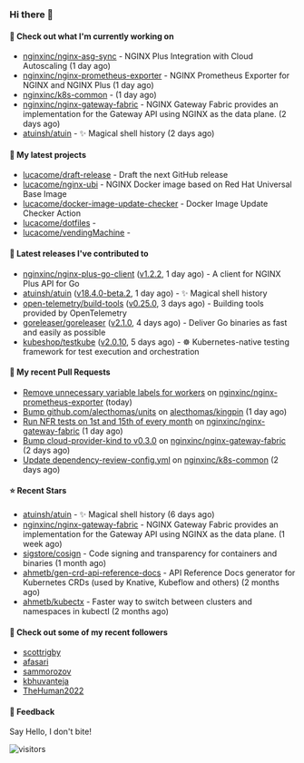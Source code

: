 ### Hi there 👋

#### 👷 Check out what I'm currently working on

- [nginxinc/nginx-asg-sync](https://github.com/nginxinc/nginx-asg-sync) - NGINX Plus Integration with Cloud Autoscaling  (1 day ago)
- [nginxinc/nginx-prometheus-exporter](https://github.com/nginxinc/nginx-prometheus-exporter) - NGINX Prometheus Exporter for NGINX and NGINX Plus (1 day ago)
- [nginxinc/k8s-common](https://github.com/nginxinc/k8s-common) -  (1 day ago)
- [nginxinc/nginx-gateway-fabric](https://github.com/nginxinc/nginx-gateway-fabric) - NGINX Gateway Fabric provides an implementation for the Gateway API using NGINX as the data plane. (2 days ago)
- [atuinsh/atuin](https://github.com/atuinsh/atuin) - ✨ Magical shell history (2 days ago)

#### 🌱 My latest projects

- [lucacome/draft-release](https://github.com/lucacome/draft-release) - Draft the next GitHub release
- [lucacome/nginx-ubi](https://github.com/lucacome/nginx-ubi) - NGINX Docker image based on Red Hat Universal Base Image
- [lucacome/docker-image-update-checker](https://github.com/lucacome/docker-image-update-checker) - Docker Image Update Checker Action
- [lucacome/dotfiles](https://github.com/lucacome/dotfiles) - 
- [lucacome/vendingMachine](https://github.com/lucacome/vendingMachine) - 

#### 🔭 Latest releases I've contributed to

- [nginxinc/nginx-plus-go-client](https://github.com/nginxinc/nginx-plus-go-client) ([v1.2.2](https://github.com/nginxinc/nginx-plus-go-client/releases/tag/v1.2.2), 1 day ago) - A client for NGINX Plus API for Go
- [atuinsh/atuin](https://github.com/atuinsh/atuin) ([v18.4.0-beta.2](https://github.com/atuinsh/atuin/releases/tag/v18.4.0-beta.2), 1 day ago) - ✨ Magical shell history
- [open-telemetry/build-tools](https://github.com/open-telemetry/build-tools) ([v0.25.0](https://github.com/open-telemetry/build-tools/releases/tag/v0.25.0), 3 days ago) - Building tools provided by OpenTelemetry
- [goreleaser/goreleaser](https://github.com/goreleaser/goreleaser) ([v2.1.0](https://github.com/goreleaser/goreleaser/releases/tag/v2.1.0), 4 days ago) - Deliver Go binaries as fast and easily as possible
- [kubeshop/testkube](https://github.com/kubeshop/testkube) ([v2.0.10](https://github.com/kubeshop/testkube/releases/tag/v2.0.10), 5 days ago) - ☸️ Kubernetes-native testing framework for test execution and orchestration

#### 🔨 My recent Pull Requests

- [Remove unnecessary variable labels for workers](https://github.com/nginxinc/nginx-prometheus-exporter/pull/777) on [nginxinc/nginx-prometheus-exporter](https://github.com/nginxinc/nginx-prometheus-exporter) (today)
- [Bump github.com/alecthomas/units](https://github.com/alecthomas/kingpin/pull/353) on [alecthomas/kingpin](https://github.com/alecthomas/kingpin) (1 day ago)
- [Run NFR tests on 1st and 15th of every month](https://github.com/nginxinc/nginx-gateway-fabric/pull/2249) on [nginxinc/nginx-gateway-fabric](https://github.com/nginxinc/nginx-gateway-fabric) (1 day ago)
- [Bump cloud-provider-kind to v0.3.0](https://github.com/nginxinc/nginx-gateway-fabric/pull/2245) on [nginxinc/nginx-gateway-fabric](https://github.com/nginxinc/nginx-gateway-fabric) (2 days ago)
- [Update dependency-review-config.yml](https://github.com/nginxinc/k8s-common/pull/16) on [nginxinc/k8s-common](https://github.com/nginxinc/k8s-common) (2 days ago)

#### ⭐ Recent Stars

- [atuinsh/atuin](https://github.com/atuinsh/atuin) - ✨ Magical shell history (6 days ago)
- [nginxinc/nginx-gateway-fabric](https://github.com/nginxinc/nginx-gateway-fabric) - NGINX Gateway Fabric provides an implementation for the Gateway API using NGINX as the data plane. (1 week ago)
- [sigstore/cosign](https://github.com/sigstore/cosign) - Code signing and transparency for containers and binaries (1 month ago)
- [ahmetb/gen-crd-api-reference-docs](https://github.com/ahmetb/gen-crd-api-reference-docs) - API Reference Docs generator for Kubernetes CRDs (used by Knative, Kubeflow and others) (2 months ago)
- [ahmetb/kubectx](https://github.com/ahmetb/kubectx) - Faster way to switch between clusters and namespaces in kubectl (2 months ago)

#### 👯 Check out some of my recent followers

- [scottrigby](https://github.com/scottrigby)
- [afasari](https://github.com/afasari)
- [sammorozov](https://github.com/sammorozov)
- [kbhuvanteja](https://github.com/kbhuvanteja)
- [TheHuman2022](https://github.com/TheHuman2022)

#### 💬 Feedback

Say Hello, I don't bite!

![visitors](https://visitor-badge.laobi.icu/badge?page_id=lucacome.visitor-badge)
#
